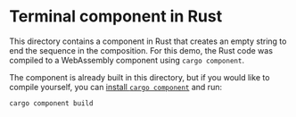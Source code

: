 # Terminal component in Rust

This directory contains a component in Rust that creates an empty string to end the sequence in the composition. For this demo, the Rust code was compiled to a WebAssembly component using `cargo component`.

The component is already built in this directory, but if you would like to compile yourself, you can [install `cargo component`](https://github.com/bytecodealliance/cargo-component) and run:

```shell
cargo component build
```